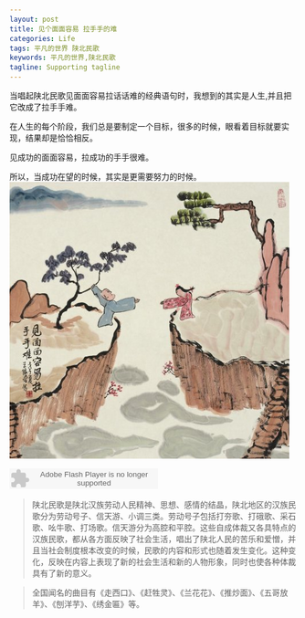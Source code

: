 ```yaml
---
layout: post
title: 见个面面容易 拉手手的难
categories: Life
tags: 平凡的世界 陕北民歌 
keywords: 平凡的世界,陕北民歌
tagline: Supporting tagline
---
```

当唱起陕北民歌见面面容易拉话话难的经典语句时，我想到的其实是人生,并且把它改成了拉手手难。

在人生的每个阶段，我们总是要制定一个目标，很多的时候，眼看着目标就要实现，结果却是恰恰相反。

见成功的面面容易，拉成功的手手很难。

所以，当成功在望的时候，其实是更需要努力的时候。
<img src="/assets/pictures/Life/2015-3-9_BoxCn.jpg">

<object type="application/x-shockwave-flash" id="ximalaya_player" data="http://www.ximalaya.com/swf/sound/orange.swf?id=3874149" width="260" height="36"></object>


> 陕北民歌是陕北汉族劳动人民精神、思想、感情的结晶，陕北地区的汉族民歌分为劳动号子、信天游、小调三类。劳动号子包括打夯歌、打硪歌、采石歌、吆牛歌、打场歌。信天游分为高腔和平腔。这些自成体裁又各具特点的汉族民歌，都从各方面反映了社会生活，唱出了陕北人民的苦乐和爱憎，并且当社会制度根本改变的时候，民歌的内容和形式也随着发生变化。这种变化，反映在内容上表现了新的社会生活和新的人物形象，同时也使各种体裁具有了新的意义。

> 全国闻名的曲目有《走西口》、《赶牲灵》、《兰花花》、《推炒面》、《五哥放羊》、《刨洋芋》、《绣金匾》等。